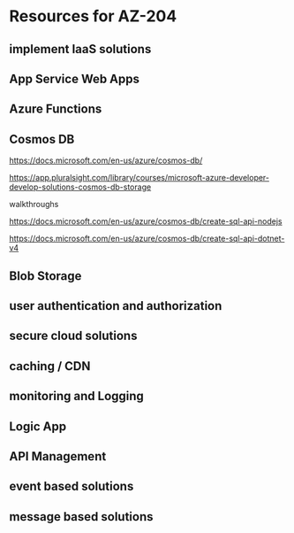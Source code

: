 # Resources for AZ-204

## implement IaaS solutions


## App Service Web Apps


##  Azure Functions


## Cosmos DB

https://docs.microsoft.com/en-us/azure/cosmos-db/

https://app.pluralsight.com/library/courses/microsoft-azure-developer-develop-solutions-cosmos-db-storage

walkthroughs

https://docs.microsoft.com/en-us/azure/cosmos-db/create-sql-api-nodejs

https://docs.microsoft.com/en-us/azure/cosmos-db/create-sql-api-dotnet-v4
## Blob Storage


## user authentication and authorization


## secure cloud solutions

## caching / CDN

## monitoring and Logging

## Logic App

## API Management

## event based solutions

## message based solutions